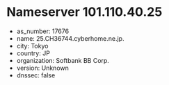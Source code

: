 # Nameserver 101.110.40.25

* as_number: 17676
* name: 25.CH36744.cyberhome.ne.jp.
* city: Tokyo
* country: JP
* organization: Softbank BB Corp.
* version: Unknown
* dnssec: false
